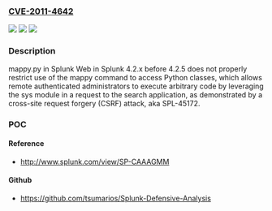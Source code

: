 ### [CVE-2011-4642](https://cve.mitre.org/cgi-bin/cvename.cgi?name=CVE-2011-4642)
![](https://img.shields.io/static/v1?label=Product&message=n%2Fa&color=blue)
![](https://img.shields.io/static/v1?label=Version&message=n%2Fa&color=blue)
![](https://img.shields.io/static/v1?label=Vulnerability&message=n%2Fa&color=brighgreen)

### Description

mappy.py in Splunk Web in Splunk 4.2.x before 4.2.5 does not properly restrict use of the mappy command to access Python classes, which allows remote authenticated administrators to execute arbitrary code by leveraging the sys module in a request to the search application, as demonstrated by a cross-site request forgery (CSRF) attack, aka SPL-45172.

### POC

#### Reference
- http://www.splunk.com/view/SP-CAAAGMM

#### Github
- https://github.com/tsumarios/Splunk-Defensive-Analysis

